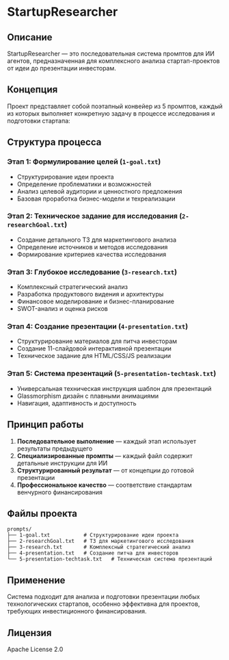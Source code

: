 # StartupResearcher

## Описание

StartupResearcher — это последовательная система промптов для ИИ агентов, предназначенная для комплексного анализа стартап-проектов от идеи до презентации инвесторам.

## Концепция

Проект представляет собой поэтапный конвейер из 5 промптов, каждый из которых выполняет конкретную задачу в процессе исследования и подготовки стартапа:

## Структура процесса

### Этап 1: Формулирование целей (`1-goal.txt`)
- Структурирование идеи проекта
- Определение проблематики и возможностей
- Анализ целевой аудитории и ценностного предложения
- Базовая проработка бизнес-модели и техреализации

### Этап 2: Техническое задание для исследования (`2-researchGoal.txt`)
- Создание детального ТЗ для маркетингового анализа
- Определение источников и методов исследования
- Формирование критериев качества исследования

### Этап 3: Глубокое исследование (`3-research.txt`)
- Комплексный стратегический анализ
- Разработка продуктового видения и архитектуры
- Финансовое моделирование и бизнес-планирование
- SWOT-анализ и оценка рисков

### Этап 4: Создание презентации (`4-presentation.txt`)
- Структурирование материалов для питча инвесторам
- Создание 11-слайдовой интерактивной презентации
- Техническое задание для HTML/CSS/JS реализации

### Этап 5: Система презентаций (`5-presentation-techtask.txt`)
- Универсальная техническая инструкция шаблон для презентаций
- Glassmorphism дизайн с плавными анимациями
- Навигация, адаптивность и доступность

## Принцип работы

1. **Последовательное выполнение** — каждый этап использует результаты предыдущего
2. **Специализированные промпты** — каждый файл содержит детальные инструкции для ИИ
3. **Структурированный результат** — от концепции до готовой презентации
4. **Профессиональное качество** — соответствие стандартам венчурного финансирования

## Файлы проекта

```
prompts/
├── 1-goal.txt           # Структурирование идеи проекта
├── 2-researchGoal.txt   # ТЗ для маркетингового исследования
├── 3-research.txt       # Комплексный стратегический анализ
├── 4-presentation.txt   # Создание питча для инвесторов
└── 5-presentation-techtask.txt   # Техническая система презентаций
```

## Применение

Система подходит для анализа и подготовки презентации любых технологических стартапов, особенно эффективна для проектов, требующих инвестиционного финансирования.

## Лицензия

Apache License 2.0

